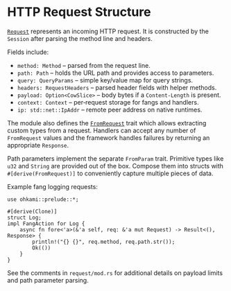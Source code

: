 # HTTP Request Structure

[`Request`](../ohkami-0.24/ohkami/src/request/mod.rs) represents an incoming HTTP request. It is constructed by the `Session` after parsing the method line and headers.

Fields include:

- `method: Method` – parsed from the request line.
- `path: Path` – holds the URL path and provides access to parameters.
- `query: QueryParams` – simple key/value map for query strings.
- `headers: RequestHeaders` – parsed header fields with helper methods.
- `payload: Option<CowSlice>` – body bytes if a `Content-Length` is present.
- `context: Context` – per‑request storage for fangs and handlers.
- `ip: std::net::IpAddr` – remote peer address on native runtimes.

The module also defines the [`FromRequest`](../ohkami-0.24/ohkami/src/request/from_request.rs) trait which allows extracting custom types from a request. Handlers can accept any number of `FromRequest` values and the framework handles failures by returning an appropriate `Response`.

Path parameters implement the separate `FromParam` trait.  Primitive types like
`u32` and `String` are provided out of the box.  Compose them into structs with
`#[derive(FromRequest)]` to conveniently capture multiple pieces of data.

Example fang logging requests:

```rust,no_run
use ohkami::prelude::*;

#[derive(Clone)]
struct Log;
impl FangAction for Log {
    async fn fore<'a>(&'a self, req: &'a mut Request) -> Result<(), Response> {
        println!("{} {}", req.method, req.path.str());
        Ok(())
    }
}
```

See the comments in `request/mod.rs` for additional details on payload limits and path parameter parsing.


